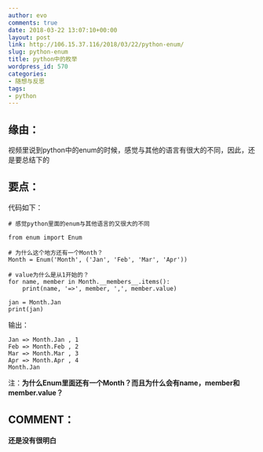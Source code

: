 ```yaml
---
author: evo
comments: true
date: 2018-03-22 13:07:10+00:00
layout: post
link: http://106.15.37.116/2018/03/22/python-enum/
slug: python-enum
title: python中的枚举
wordpress_id: 570
categories:
- 随想与反思
tags:
- python
---
```


<!-- more -->


## 缘由：


视频里说到python中的enum的时候，感觉与其他的语言有很大的不同，因此，还是要总结下的


## 要点：


代码如下：

    
    # 感觉python里面的enum与其他语言的又很大的不同
    
    from enum import Enum
    
    # 为什么这个地方还有一个Month？
    Month = Enum('Month', ('Jan', 'Feb', 'Mar', 'Apr'))
    
    # value为什么是从1开始的？
    for name, member in Month.__members__.items():
        print(name, '=>', member, ',', member.value)
    
    jan = Month.Jan
    print(jan)


输出：

    
    Jan => Month.Jan , 1
    Feb => Month.Feb , 2
    Mar => Month.Mar , 3
    Apr => Month.Apr , 4
    Month.Jan


注：**为什么Enum里面还有一个Month？而且为什么会有name，member和member.value？**


## COMMENT：


**还是没有很明白**
